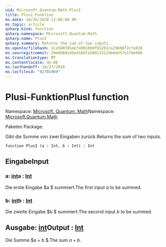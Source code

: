 ```yaml
---
uid: Microsoft.Quantum.Math.PlusI
title: Plusi-Funktion
ms.date: 10/26/2020 12:00:00 AM
ms.topic: article
qsharp.kind: function
qsharp.namespace: Microsoft.Quantum.Math
qsharp.name: PlusI
qsharp.summary: Returns the sum of two inputs.
ms.openlocfilehash: 2ce5007854efdd010b0fb5202ca29888f2cfe838
ms.sourcegitcommit: 29e0d88a30e4166fa580132124b0eb57e1f0e986
ms.translationtype: MT
ms.contentlocale: de-DE
ms.lasthandoff: 10/27/2020
ms.locfileid: "92701969"
---
```

# <a name="plusi-function"></a><span data-ttu-id="1827e-102">Plusi-Funktion</span><span class="sxs-lookup"><span data-stu-id="1827e-102">PlusI function</span></span>

<span data-ttu-id="1827e-103">Namespace: [Microsoft. Quantum. Math](xref:Microsoft.Quantum.Math)</span><span class="sxs-lookup"><span data-stu-id="1827e-103">Namespace: [Microsoft.Quantum.Math](xref:Microsoft.Quantum.Math)</span></span>

<span data-ttu-id="1827e-104">Paketen [](https://nuget.org/packages/)</span><span class="sxs-lookup"><span data-stu-id="1827e-104">Package: [](https://nuget.org/packages/)</span></span>


<span data-ttu-id="1827e-105">Gibt die Summe von zwei Eingaben zurück.</span><span class="sxs-lookup"><span data-stu-id="1827e-105">Returns the sum of two inputs.</span></span>

```qsharp
function PlusI (a : Int, b : Int) : Int
```


## <a name="input"></a><span data-ttu-id="1827e-106">Eingabe</span><span class="sxs-lookup"><span data-stu-id="1827e-106">Input</span></span>

### <a name="a--int"></a><span data-ttu-id="1827e-107">a: [int](xref:microsoft.quantum.lang-ref.int)</span><span class="sxs-lookup"><span data-stu-id="1827e-107">a : [Int](xref:microsoft.quantum.lang-ref.int)</span></span>

<span data-ttu-id="1827e-108">Die erste Eingabe $a $ summiert.</span><span class="sxs-lookup"><span data-stu-id="1827e-108">The first input $a$ to be summed.</span></span>


### <a name="b--int"></a><span data-ttu-id="1827e-109">b: [int](xref:microsoft.quantum.lang-ref.int)</span><span class="sxs-lookup"><span data-stu-id="1827e-109">b : [Int](xref:microsoft.quantum.lang-ref.int)</span></span>

<span data-ttu-id="1827e-110">Die zweite Eingabe $b $ summiert.</span><span class="sxs-lookup"><span data-stu-id="1827e-110">The second input $b$ to be summed.</span></span>



## <a name="output--int"></a><span data-ttu-id="1827e-111">Ausgabe: [int](xref:microsoft.quantum.lang-ref.int)</span><span class="sxs-lookup"><span data-stu-id="1827e-111">Output : [Int](xref:microsoft.quantum.lang-ref.int)</span></span>

<span data-ttu-id="1827e-112">Die Summe $a + b $.</span><span class="sxs-lookup"><span data-stu-id="1827e-112">The sum $a + b$.</span></span>
